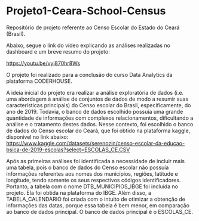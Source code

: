 # Projeto1-Ceara-School-Census
Repositório de projeto referente ao Censo Escolar do Estado do Ceará (Brasil).

Abaixo, segue o link do vídeo explicando as análises realizadas no dashboard e um breve resumo do projeto:

https://youtu.be/vyi870hr8Ws

O projeto foi realizado para a conclusão do curso Data Analytics da plataforma CODERHOUSE.

A ideia inicial do projeto era realizar a análise exploratória de dados (i.e. uma 
abordagem à análise de conjuntos de dados de modo a resumir suas características 
principais) do Censo escolar do Brasil, especificamente, do ano de 2019.
Todavia, o banco de dados escolhido possuía uma grande quantidade de informações 
com complexos relacionamentos, dificultando a análise e o tratamento destes 
dados. 
Nesse contexto, foi escolhido o banco de dados do Censo escolar do Ceará, que foi 
obtido na plataforma kaggle, disponível no link abaixo:
https://www.kaggle.com/datasets/serenozin/censo-escolar-da-educao-bsica-de-2019-escolas?select=ESCOLAS_CE.CSV

Após as primeiras análises foi identificada a necessidade de incluir mais uma tabela, 
pois o banco de dados do Censo escolar não possuía informações referentes aos 
nomes dos municípios, regiões, latitude e longitude, tendo somente os seus 
respectivos códigos identificadores.
Portanto, a tabela com o nome DTB_MUNICIPIOS_IBGE foi incluída no projeto. Ela foi 
obtida na plataforma do IBGE. 
Além disso, a TABELA_CALENDARIO foi criada com o intuito de otimizar a obtenção 
de informações das datas, porque essa tabela é bem menor, em comparação ao 
banco de dados principal.
O banco de dados principal é o ESCOLAS_CE.
